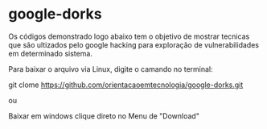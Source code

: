 # google-dorks
Os códigos demonstrado logo abaixo tem o objetivo de mostrar tecnicas que são ultizados pelo google hacking para exploração de vulnerabilidades em determinado sistema.

Para baixar o arquivo via Linux, digite o camando no terminal:

git clome https://github.com/orientacaoemtecnologia/google-dorks.git

ou 

Baixar em windows clique direto no Menu de "Download"
